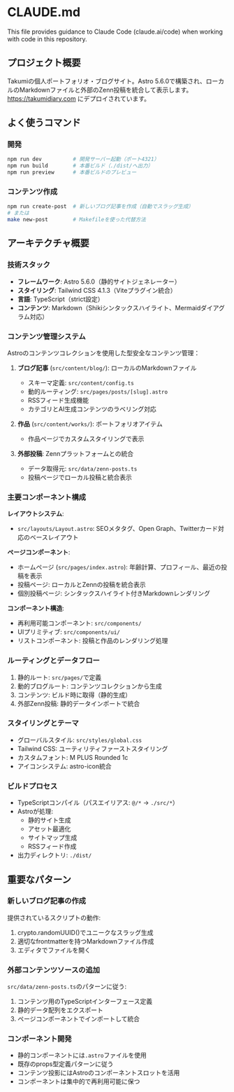 # CLAUDE.md

This file provides guidance to Claude Code (claude.ai/code) when working with code in this repository.

## プロジェクト概要
Takumiの個人ポートフォリオ・ブログサイト。Astro 5.6.0で構築され、ローカルのMarkdownファイルと外部のZenn投稿を統合して表示します。https://takumidiary.com にデプロイされています。

## よく使うコマンド

### 開発
```bash
npm run dev          # 開発サーバー起動（ポート4321）
npm run build        # 本番ビルド（./dist/へ出力）
npm run preview      # 本番ビルドのプレビュー
```

### コンテンツ作成
```bash
npm run create-post  # 新しいブログ記事を作成（自動でスラッグ生成）
# または
make new-post        # Makefileを使った代替方法
```

## アーキテクチャ概要

### 技術スタック
- **フレームワーク**: Astro 5.6.0（静的サイトジェネレーター）
- **スタイリング**: Tailwind CSS 4.1.3（Viteプラグイン統合）
- **言語**: TypeScript（strict設定）
- **コンテンツ**: Markdown（Shikiシンタックスハイライト、Mermaidダイアグラム対応）

### コンテンツ管理システム
Astroのコンテンツコレクションを使用した型安全なコンテンツ管理：

1. **ブログ記事** (`src/content/blog/`): ローカルのMarkdownファイル
   - スキーマ定義: `src/content/config.ts`
   - 動的ルーティング: `src/pages/posts/[slug].astro`
   - RSSフィード生成機能
   - カテゴリとAI生成コンテンツのラベリング対応

2. **作品** (`src/content/works/`): ポートフォリオアイテム
   - 作品ページでカスタムスタイリングで表示

3. **外部投稿**: Zennプラットフォームとの統合
   - データ取得元: `src/data/zenn-posts.ts`
   - 投稿ページでローカル投稿と統合表示

### 主要コンポーネント構成

**レイアウトシステム**:
- `src/layouts/Layout.astro`: SEOメタタグ、Open Graph、Twitterカード対応のベースレイアウト

**ページコンポーネント**:
- ホームページ (`src/pages/index.astro`): 年齢計算、プロフィール、最近の投稿を表示
- 投稿ページ: ローカルとZennの投稿を統合表示
- 個別投稿ページ: シンタックスハイライト付きMarkdownレンダリング

**コンポーネント構造**:
- 再利用可能コンポーネント: `src/components/`
- UIプリミティブ: `src/components/ui/`
- リストコンポーネント: 投稿と作品のレンダリング処理

### ルーティングとデータフロー
1. 静的ルート: `src/pages/`で定義
2. 動的ブログルート: コンテンツコレクションから生成
3. コンテンツ: ビルド時に取得（静的生成）
4. 外部Zenn投稿: 静的データインポートで統合

### スタイリングとテーマ
- グローバルスタイル: `src/styles/global.css`
- Tailwind CSS: ユーティリティファーストスタイリング
- カスタムフォント: M PLUS Rounded 1c
- アイコンシステム: astro-icon統合

### ビルドプロセス
- TypeScriptコンパイル（パスエイリアス: `@/*` → `./src/*`）
- Astroが処理:
  - 静的サイト生成
  - アセット最適化
  - サイトマップ生成
  - RSSフィード作成
- 出力ディレクトリ: `./dist/`

## 重要なパターン

### 新しいブログ記事の作成
提供されているスクリプトの動作:
1. crypto.randomUUID()でユニークなスラッグ生成
2. 適切なfrontmatterを持つMarkdownファイル作成
3. エディタでファイルを開く

### 外部コンテンツソースの追加
`src/data/zenn-posts.ts`のパターンに従う:
1. コンテンツ用のTypeScriptインターフェース定義
2. 静的データ配列をエクスポート
3. ページコンポーネントでインポートして統合

### コンポーネント開発
- 静的コンポーネントには`.astro`ファイルを使用
- 既存のprops型定義パターンに従う
- コンテンツ投影にはAstroのコンポーネントスロットを活用
- コンポーネントは集中的で再利用可能に保つ